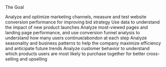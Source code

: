 The Goal 

Analyze and optimize marketing channels, measure and test website conversion performance for improving bid strategy
Use data to understand the impact of new product launches
Analyze most-viewed pages and landing page performance, and use conversion funnel analysis to understand how many users continue/abondon at each step
Analyze seasonality and business patterns to help the company maximize efficiency and anticipate future trends
Analyze customer behavior to understand which products users are most likely to purchase together for better cross-selling and upselling


